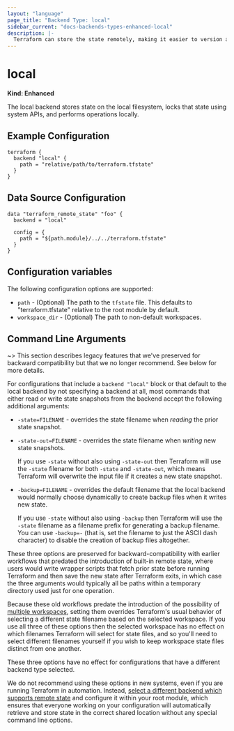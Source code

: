 ```yaml
---
layout: "language"
page_title: "Backend Type: local"
sidebar_current: "docs-backends-types-enhanced-local"
description: |-
  Terraform can store the state remotely, making it easier to version and work with in a team.
---
```


# local

**Kind: Enhanced**

The local backend stores state on the local filesystem, locks that
state using system APIs, and performs operations locally.

## Example Configuration

```hcl
terraform {
  backend "local" {
    path = "relative/path/to/terraform.tfstate"
  }
}
```

## Data Source Configuration

```hcl
data "terraform_remote_state" "foo" {
  backend = "local"

  config = {
    path = "${path.module}/../../terraform.tfstate"
  }
}
```

## Configuration variables

The following configuration options are supported:

- `path` - (Optional) The path to the `tfstate` file. This defaults to
  "terraform.tfstate" relative to the root module by default.
- `workspace_dir` - (Optional) The path to non-default workspaces.

## Command Line Arguments

~> This section describes legacy features that we've preserved for backward
compatibility but that we no longer recommend. See below for more details.

For configurations that include a `backend "local"` block or that default to
the local backend by not specifying a backend at all, most commands that either
read or write state snapshots from the backend accept the following
additional arguments:

- `-state=FILENAME` - overrides the state filename when _reading_ the prior
  state snapshot.
- `-state-out=FILENAME` - overrides the state filename when _writing_ new state
  snapshots.

  If you use `-state` without also using `-state-out` then Terraform will
  use the `-state` filename for both `-state` and `-state-out`, which means
  Terraform will overwrite the input file if it creates a new state snapshot.

- `-backup=FILENAME` - overrides the default filename that the local backend
  would normally choose dynamically to create backup files when it writes new
  state.

  If you use `-state` without also using `-backup` then Terraform will use
  the `-state` filename as a filename prefix for generating a backup filename.
  You can use `-backup=-` (that is, set the filename to just the ASCII
  dash character) to disable the creation of backup files altogether.

These three options are preserved for backward-compatibility with earlier
workflows that predated the introduction of built-in remote state, where
users would write wrapper scripts that fetch prior state before running
Terraform and then save the new state after Terraform exits, in which case
the three arguments would typically all be paths within a temporary
directory used just for one operation.

Because these old workflows predate the introduction of the possibility of
[multiple workspaces](/docs/language/state/workspaces.html), setting them
overrides Terraform's usual behavior of selecting a different state filename
based on the selected workspace. If you use all three of these options then
the selected workspace has no effect on which filenames Terraform will select
for state files, and so you'll need to select different filenames yourself if
you wish to keep workspace state files distinct from one another.

These three options have no effect for configurations that have a different
backend type selected.

We do not recommend using these options in new systems, even if you are running
Terraform in automation. Instead,
[select a different backend which supports remote state](./) and configure it
within your root module, which ensures that everyone working on your
configuration will automatically retrieve and store state in the correct shared
location without any special command line options.
